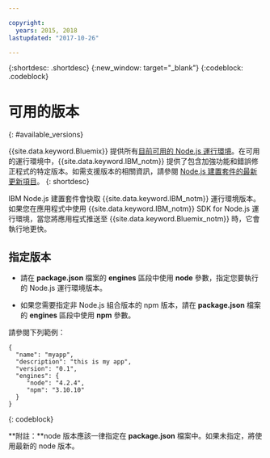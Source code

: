 ```yaml
---

copyright:
  years: 2015, 2018
lastupdated: "2017-10-26"

---
```


{:shortdesc: .shortdesc}
{:new_window: target="_blank"}
{:codeblock: .codeblock}

# 可用的版本
{: #available_versions}

{{site.data.keyword.Bluemix}} 提供所有[目前可用的 Node.js 運行環境](http://nodejs.org/dist/)。在可用的運行環境中，{{site.data.keyword.IBM_notm}} 提供了包含加強功能和錯誤修正程式的特定版本。如需支援版本的相關資訊，請參閱 [Node.js 建置套件的最新更新項目](/docs/runtimes/nodejs/updates.html)。
{: shortdesc}

IBM Node.js 建置套件會快取 {{site.data.keyword.IBM_notm}} 運行環境版本。如果您在應用程式中使用 {{site.data.keyword.IBM_notm}} SDK for Node.js 運行環境，當您將應用程式推送至 {{site.data.keyword.Bluemix_notm}} 時，它會執行地更快。

## 指定版本

* 請在 **package.json** 檔案的 **engines** 區段中使用 **node** 參數，指定您要執行的 Node.js 運行環境版本。

* 如果您需要指定非 Node.js 組合版本的 npm 版本，請在 **package.json** 檔案的 **engines** 區段中使用 **npm** 參數。  

請參閱下列範例：

```
{
  "name": "myapp",
  "description": "this is my app",
  "version": "0.1",
  "engines": {
     "node": "4.2.4",
     "npm": "3.10.10"
  }
}
```
{: codeblock}

**附註：**node 版本應該一律指定在 **package.json** 檔案中。如果未指定，將使用最新的 node 版本。
